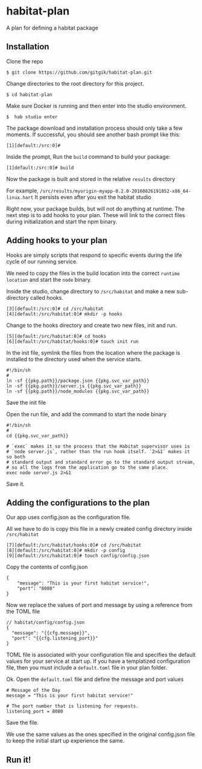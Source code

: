 # habitat-plan
A plan for defining a habitat package

## Installation
Clone the repo

```
$ git clone https://github.com/gitgik/habitat-plan.git
```

Change directories to the root directory for this project.

```
$ cd habitat-plan
```

Make sure Docker is running and then enter into the studio environment.

```
$  hab studio enter
```

The package download and installation process should only take a few moments. If successful, you should see another bash prompt like this:
```
[1][default:/src:0]#
```

Inside the prompt, Run the `build` command to build your package:
```
[1]default:/src:0]# build
```

Now the package is built and stored in the relative `results` directory

For example,
`/src/results/myorigin-myapp-0.2.0-20160826191852-x86_64-linux.hart`
It persists even after you exit the habitat studio

Right now, your package builds, but will not do anything at runtime. The next step is to add hooks to your plan. These will link to the correct files during initialization and start the npm binary.

## Adding hooks to your plan
Hooks are simply scripts that respond to specific events during the life cycle of our running service.

We need to copy the files in the build location into the correct `runtime location` and start the `node` binary.

Inside the studio, change directory to `/src/habitat` and make a new sub-directory called hooks.
```
[3][default:/src:0]# cd /src/habitat
[4][default:/src/habitat:0]# mkdir -p hooks
```

Change to the hooks directory and create two new files, init and run.
```
[5][default:/src/habitat:0]# cd hooks
[6][default:/src/habitat/hooks:0]# touch init run
```

In the init file, symlink the files from the location where the package is installed to the directory used when the service starts.
```
#!/bin/sh
#
ln -sf {{pkg.path}}/package.json {{pkg.svc_var_path}}
ln -sf {{pkg.path}}/server.js {{pkg.svc_var_path}}
ln -sf {{pkg.path}}/node_modules {{pkg.svc_var_path}}
```
Save the init file

Open the run file, and add the command to start the node binary
```
#!/bin/sh
#
cd {{pkg.svc_var_path}}

# `exec` makes it so the process that the Habitat supervisor uses is
# `node server.js`, rather than the run hook itself. `2>&1` makes it so both
# standard output and standard error go to the standard output stream,
# so all the logs from the application go to the same place.
exec node server.js 2>&1
```
Save it.


## Adding the configurations to the plan
Our app uses config.json as the configuration file.

All we have to do is copy this file in a newly created config directory inside `/src/habitat`
```
[7][default:/src/habitat/hooks:0]# cd /src/habitat
[8][default:/src/habitat:0]# mkdir -p config
[9][default:/src/habitat:0]# touch config/config.json
```

Copy the contents of config.json
```
{
    "message": "This is your first habitat service!",
    "port": "8080"
}
```
Now we replace the values of port and message by using a reference from the TOML file
```
// habitat/config/config.json
{
  "message": "{{cfg.message}}",
  "port": "{{cfg.listening_port}}"
}
```

TOML file is associated with your configuration file and specifies the default values for your service at start up.
If you have a templatized configuration file, then you must include a `default.toml` file in your plan folder.

Ok. Open the `default.toml` file and define the message and port values
```
# Message of the Day
message = "This is your first habitat service!"

# The port number that is listening for requests.
listening_port = 8080
```
Save the file.

We use the same values as the ones specified in the original config.json file to keep the initial start up experience the same.

## Run it!
